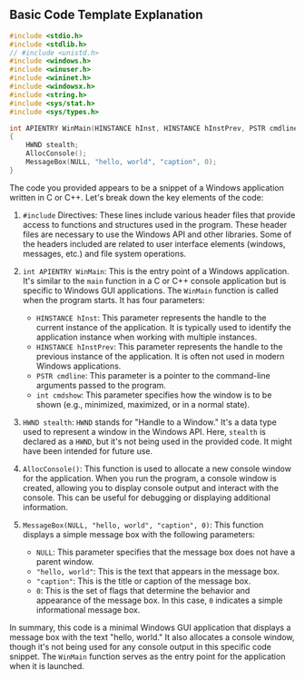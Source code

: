 ## Basic Code Template Explanation

```c
#include <stdio.h>
#include <stdlib.h>
// #include <unistd.h>
#include <windows.h>
#include <winuser.h>
#include <wininet.h>
#include <windowsx.h>
#include <string.h>
#include <sys/stat.h>
#include <sys/types.h>

int APIENTRY WinMain(HINSTANCE hInst, HINSTANCE hInstPrev, PSTR cmdline, int cmdshow)
{
    HWND stealth;
    AllocConsole();
    MessageBox(NULL, "hello, world", "caption", 0);
}
```
The code you provided appears to be a snippet of a Windows application written in C or C++. Let's break down the key elements of the code:

1. `#include` Directives:
   These lines include various header files that provide access to functions and structures used in the program. These header files are necessary to use the Windows API and other libraries. Some of the headers included are related to user interface elements (windows, messages, etc.) and file system operations.

2. `int APIENTRY WinMain`:
   This is the entry point of a Windows application. It's similar to the `main` function in a C or C++ console application but is specific to Windows GUI applications. The `WinMain` function is called when the program starts. It has four parameters:

   - `HINSTANCE hInst`: This parameter represents the handle to the current instance of the application. It is typically used to identify the application instance when working with multiple instances.
   - `HINSTANCE hInstPrev`: This parameter represents the handle to the previous instance of the application. It is often not used in modern Windows applications.
   - `PSTR cmdline`: This parameter is a pointer to the command-line arguments passed to the program.
   - `int cmdshow`: This parameter specifies how the window is to be shown (e.g., minimized, maximized, or in a normal state).

3. `HWND stealth`:
   `HWND` stands for "Handle to a Window." It's a data type used to represent a window in the Windows API. Here, `stealth` is declared as a `HWND`, but it's not being used in the provided code. It might have been intended for future use.

4. `AllocConsole()`:
   This function is used to allocate a new console window for the application. When you run the program, a console window is created, allowing you to display console output and interact with the console. This can be useful for debugging or displaying additional information.

5. `MessageBox(NULL, "hello, world", "caption", 0)`:
   This function displays a simple message box with the following parameters:
   - `NULL`: This parameter specifies that the message box does not have a parent window.
   - `"hello, world"`: This is the text that appears in the message box.
   - `"caption"`: This is the title or caption of the message box.
   - `0`: This is the set of flags that determine the behavior and appearance of the message box. In this case, `0` indicates a simple informational message box.

In summary, this code is a minimal Windows GUI application that displays a message box with the text "hello, world." It also allocates a console window, though it's not being used for any console output in this specific code snippet. The `WinMain` function serves as the entry point for the application when it is launched.



